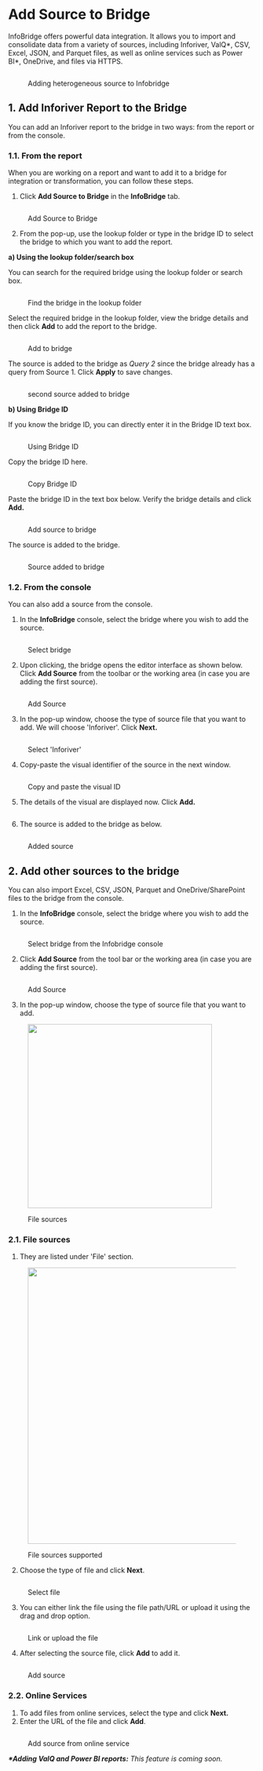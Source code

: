 # Add Source to Bridge

InfoBridge offers powerful data integration. It allows you to import and consolidate data from a variety of sources, including Inforiver, ValQ\*, CSV, Excel, JSON, and Parquet files, as well as online services such as Power BI\*, OneDrive, and files via HTTPS.

<figure><img src="../.gitbook/assets/image (517).png" alt=""><figcaption><p>Adding heterogeneous source to Infobridge</p></figcaption></figure>

## 1. Add Inforiver Report to the Bridge

You can add an Inforiver report to the bridge in two ways: from the report or from the console.

### 1.1. From the report

When you are working on a report and want to add it to a bridge for integration or transformation, you can follow these steps.

1. Click **Add Source to Bridge** in the **InfoBridge** tab.

<figure><img src="../.gitbook/assets/image (795).png" alt=""><figcaption><p>Add Source to Bridge</p></figcaption></figure>

2. From the pop-up, use the lookup folder or type in the bridge ID to select the bridge to which you want to add the report.

**a) Using the lookup folder/search box**

You can search for the required bridge using the lookup folder or search box.

<figure><img src="../.gitbook/assets/image (11).png" alt=""><figcaption><p>Find the bridge in the lookup folder</p></figcaption></figure>

Select the required bridge in the lookup folder, view the bridge details and then click **Add** to add the report to the bridge.

<figure><img src="../.gitbook/assets/image (14).png" alt=""><figcaption><p>Add to bridge</p></figcaption></figure>

The source is added to the bridge as _Query 2_ since the bridge already has a query from Source 1. Click **Apply** to save changes.

<figure><img src="../.gitbook/assets/image (13).png" alt=""><figcaption><p>second source added to bridge</p></figcaption></figure>



**b) Using Bridge ID**

If you know the bridge ID, you can directly enter it in the Bridge ID text box.

<figure><img src="../.gitbook/assets/image (797).png" alt=""><figcaption><p>Using Bridge ID</p></figcaption></figure>

Copy the bridge ID here.

<figure><img src="../.gitbook/assets/image (15).png" alt=""><figcaption><p>Copy Bridge ID</p></figcaption></figure>

Paste the bridge ID in the text box below. Verify the bridge details and click **Add.**

<figure><img src="../.gitbook/assets/image (16).png" alt=""><figcaption><p>Add source to bridge</p></figcaption></figure>

The source is added to the bridge.

<figure><img src="../.gitbook/assets/image (17).png" alt=""><figcaption><p>Source added to bridge</p></figcaption></figure>

### 1.2. From the console

You can also add a source from the console.

1. In the **InfoBridge** console, select the bridge where you wish to add the source.&#x20;

<figure><img src="../.gitbook/assets/image (20).png" alt=""><figcaption><p>Select bridge</p></figcaption></figure>

2. Upon clicking, the bridge opens the editor interface as shown below. Click **Add Source** from the toolbar or the working area (in case you are adding the first source).

<figure><img src="../.gitbook/assets/image (21).png" alt=""><figcaption><p>Add Source</p></figcaption></figure>

3. In the pop-up window, choose the type of source file that you want to add. We will choose 'Inforiver'. Click **Next.**

<figure><img src="../.gitbook/assets/image (22).png" alt=""><figcaption><p>Select 'Inforiver'</p></figcaption></figure>

4. Copy-paste the visual identifier of the source in the next window.

<figure><img src="../.gitbook/assets/image (23).png" alt=""><figcaption><p>Copy and paste the visual ID </p></figcaption></figure>

5. The details of the visual are displayed now. Click **Add.**

<figure><img src="../.gitbook/assets/image (24).png" alt=""><figcaption></figcaption></figure>

6. The source is added to the bridge as below.

<figure><img src="../.gitbook/assets/image (25).png" alt=""><figcaption><p>Added source</p></figcaption></figure>

## 2. Add other sources to the bridge <a href="#adding-different-sources-to-the-bridge" id="adding-different-sources-to-the-bridge"></a>

You can also import Excel, CSV, JSON, Parquet and OneDrive/SharePoint files to the bridge from the console.&#x20;

1. In the **InfoBridge** console, select the bridge where you wish to add the source.

<figure><img src="../.gitbook/assets/image (518).png" alt=""><figcaption><p>Select bridge from the Infobridge console</p></figcaption></figure>

2. Click **Add Source** from the tool bar or the working area (in case you are adding the first source).

<figure><img src="../.gitbook/assets/image (719).png" alt=""><figcaption><p>Add Source</p></figcaption></figure>

3. In the pop-up window, choose the type of source file that you want to add.&#x20;

<figure><img src="../.gitbook/assets/image (721).png" alt="" width="375"><figcaption><p>File sources</p></figcaption></figure>

### **2.1. File sources**

1. &#x20;They are listed under 'File' section.

<figure><img src="../.gitbook/assets/image (723).png" alt="" width="563"><figcaption><p>File sources supported</p></figcaption></figure>

2. Choose the type of file and click **Next**.&#x20;

<figure><img src="../.gitbook/assets/image (722).png" alt=""><figcaption><p>Select file</p></figcaption></figure>

3. You can either link the file using the file path/URL or upload it using the drag and drop option.

<figure><img src="../.gitbook/assets/image (724).png" alt=""><figcaption><p>Link or upload the file</p></figcaption></figure>

4. After selecting the source file, click **Add** to add it.

<figure><img src="../.gitbook/assets/image (725).png" alt=""><figcaption><p>Add source</p></figcaption></figure>



### **2.2. Online Services**

1. To add files from online services, select the type and click **Next.**
2. Enter the URL of the file and click **Add**.

<figure><img src="../.gitbook/assets/image (726).png" alt=""><figcaption><p>Add source from online service</p></figcaption></figure>

_**\*Adding ValQ and Power BI reports:** This feature is coming soon._

